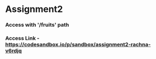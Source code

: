 # Assignment2

### Access with '/fruits' path

### Access Link - https://codesandbox.io/p/sandbox/assignment2-rachna-v6rdjq
